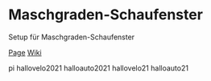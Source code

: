 # Maschgraden-Schaufenster
Setup für Maschgraden-Schaufenster

[Page](https://matthiasulrich.github.io/maschgraden/)
[Wiki](https://github.com/matthiasulrich/maschgraden/wiki)

pi
hallovelo2021
halloauto2021
hallovelo21
halloauto21
